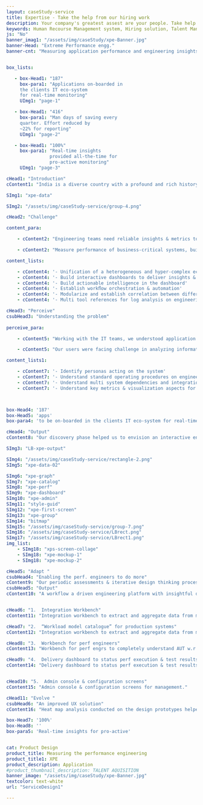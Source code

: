 ```yaml
---
layout: caseStudy-service
title: Expertise - Take the help from our hiring work
description: Your company's greatest assest are your people. Take help our hiring experts to recruit the best desired talents.
keywords: Human Recourse Management system, Hiring solution, Talent Management Software, Application Tracking System, AI-Enabled, Recruitment Management software, recruitment system, Talent CRM, HR Software, Bangalore, India
js: "No"
banner_imag1: "/assets/img/caseStudy/xpe-Banner.jpg"
banner-Head: "Extreme Performance engg."
banner-cnt: "Measuring application performance and engineering insights for production readiness"


box_lists:

   - box-Head1: "187"
     box-para1: "Applications on-boarded in
     the clients IT eco-system
     for real-time monitoring"
     UImg1: "page-1"

   - box-Head1: "416"
     box-para1: "Man days of saving every
     quarter. Effort reduced by
     ~22% for reporting"
     UImg1: "page-2"

   - box-Head1: "100%"
     box-para1: "Real-time insights
                provided all-the-time for
                pro-active monitoring"
     UImg1: "page-3"

cHead1: "Introduction"
cContent1: "India is a diverse country with a profound and rich history. With centuries of invasion and trading with foreign people, India has now become a cultural boiling pot of the sight, sound and people. With the country ushering in the new century by being at the edge of business and technology, the culture aspect is still deep rooted in the people who embrace and celebrate festivals with vigor. "

SImg1: "xpe-data"

SImg2: "/assets/img/caseStudy-service/group-4.png"

cHead2: "Challenge"

content_para:

    - cContent2: "Engineering teams need reliable insights & metrics to qualify and promote their enterprise applications into production system, enabling the business teams to run their daily operations."

    - cContent2: "Measure performance of business-critical systems, build a collaborative engineering platform for different teams to participate and validate production ready applications."

content_lists:

    - cContent4: '- Unification of a heterogeneous and hyper-complex eco-system'
    - cContent4: '- Build interactive dashboards to deliver insights & metrics'
    - cContent4: '- Build actionable intelligence in the dashboard'
    - cContent4: '- Establish workﬂow orchestration & automation'
    - cContent4: '- Modularize and establish correlation between different components'
    - cContent4: '- Multi tool references for log analysis on engineering performance'

cHead3: "Perceive"
csubHead3: "Understanding the problem"
 
perceive_para:

    - cContent5: "Working with the IT teams, we understood application development is not the only activity the IT teams involve into. There are multiple supporting activities that need to get into the delivery process for promoting a production ready software."

    - cContent5: "Our users were facing challenge in analyzing information from multiple sources, they wanted a single reference for monitoring and measuring the application performance. We were challenged to deliver a simple actionable engineering dashboard to configure, run & validate the application for performance and stability. We had do the following"

content_lists1:

    - cContent7: '- Identify personas acting on the system'
    - cContent7: '- Understand standard operating procedures on engineering activities '
    - cContent7: '- Understand multi system dependencies and integration pain-points'
    - cContent7: '- Understand key metrics & visualization aspects for user friendliness'



box-Head4: '187'
box-Head5: 'apps'
box-para4: 'to be on-boarded in the clients IT eco-system for real-time monitoring'

cHead4: "Output"
cContent8: "Our discovery phase helped us to envision an interactive engineering platform and to orchestrate the product behavior for adoption by tech teams."

SImg3: "LB-xpe-output"

SImg4: "/assets/img/caseStudy-service/rectangle-2.png"
SImg5: "xpe-data-02"

SImg6: "xpe-graph"
SImg7: "xpe-catalog"
SImg8: "xpe-perf"
SImg9: "xpe-dashboard"
SImg10: "xpe-admin"
SImg11: "style-guid"
SImg12: "xpe-first-screen"
SImg13: "xpe-group"
SImg14: "bitmap"
SImg15: "/assets/img/caseStudy-service/group-7.png"
SImg16: "/assets/img/caseStudy-service/LBrect.png"
SImg17: "/assets/img/caseStudy-service/LBrect1.png"
img_list:
    - SImg18: "xps-screen-collage"
    - SImg18: "xpe-mockup-1"
    - SImg18: "xpe-mockup-2"

cHead5: "Adapt "
csubHead4: "Enabling the perf. engineers to do more"
cContent9: "Our periodic assessments & iterative design thinking process equipped us to understand the engineering mind of the tech teams, we were able nail down the following scope and objectives"
csubHead5: "Output"
cContent10: "A workflow a driven engineering platform with insightful dashboard for measuring the application performance and stability."


cHead6: "1.  Integration Workbench"
cContent11: "Integration workbench to extract and aggregate data from multiple systems for WLM, workbench and dashboard."

cHead7: "2.  “Workload model catalogue” for production systems"
cContent12: "Integration workbench to extract and aggregate data from multiple systems for WLM, workbench and dashboard."

cHead8: "3.  Workbench for perf engineers"
cContent13: "Workbench for perf engrs to completely understand AUT w.r.t business and infrastructure workload and its usage pattern for WLM."

cHead9: "4.  Delivery dashboard to status perf execution & test results"
cContent14: "Delivery dashboard to status perf execution & test results for project teams & executives."


cHead10: "5.  Admin console & configuration screens"
cContent15: "Admin console & configuration screens for management."

cHead11: "Evolve "
csubHead6: "An improved UX solution"
cContent16: "Heat map analysis conducted on the design prototypes helped us to continuously iterate the product and we were able to deliver what the engineering teams needed."

box-Head7: '100%'
box-Head8: ''
box-para5: 'Real-time insights for pro-active'


cat: Product Design
product_title: Measuring the performance engineering
product_title1: XPE
product_description: Application
#product_thumbnail_description: TALENT AQUISITION
banner_image: "/assets/img/caseStudy/xpe-Banner.jpg"
textcolor: text-white
url: "ServiceDesign1"

---
```

